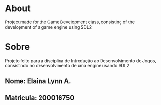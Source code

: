 # About
Project made for the Game Development class, consisting of the development of a game engine using SDL2

# Sobre
Projeto feito para a disciplina de Introdução ao Desenvolvimento de Jogos, consistindo no desenvolvimento de uma engine usando SDL2

## Nome: Elaina Lynn A.
## Matrícula: 200016750